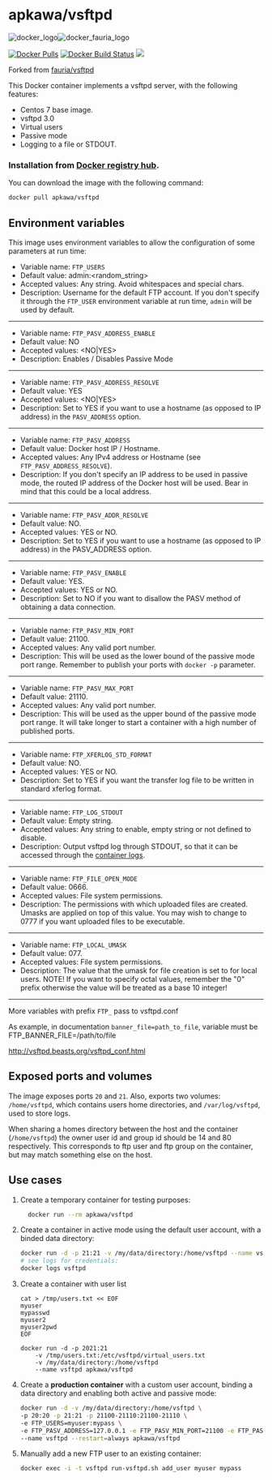 # apkawa/vsftpd

![docker_logo](https://raw.githubusercontent.com/apkawa/docker-vsftpd/master/docker_139x115.png)![docker_fauria_logo](https://raw.githubusercontent.com/apkawa/docker-vsftpd/master/docker_fauria_161x115.png)

[![Docker Pulls](https://img.shields.io/docker/pulls/apkawa/vsftpd.svg?style=plastic)](https://hub.docker.com/r/apkawa/vsftpd/)
[![Docker Build Status](https://img.shields.io/docker/build/apkawa/vsftpd.svg?style=plastic)](https://hub.docker.com/r/apkawa/vsftpd/builds/)
[![](https://images.microbadger.com/badges/image/apkawa/vsftpd.svg)](https://microbadger.com/images/apkawa/vsftpd "apkawa/vsftpd")

Forked from [fauria/vsftpd](https://github.com/fauria/docker-vsftpd)

This Docker container implements a vsftpd server, with the following features:

 * Centos 7 base image.
 * vsftpd 3.0
 * Virtual users
 * Passive mode
 * Logging to a file or STDOUT.

### Installation from [Docker registry hub](https://registry.hub.docker.com/u/apkawa/vsftpd/).

You can download the image with the following command:

```bash
docker pull apkawa/vsftpd
```

Environment variables
----

This image uses environment variables to allow the configuration of some parameters at run time:

* Variable name: `FTP_USERS`
* Default value: admin:<random_string>
* Accepted values: Any string. Avoid whitespaces and special chars.
* Description: Username for the default FTP account. If you don't specify it through the `FTP_USER` environment variable at run time, `admin` will be used by default.

----

* Variable name: `FTP_PASV_ADDRESS_ENABLE`
* Default value: NO
* Accepted values: <NO|YES>
* Description: Enables / Disables Passive Mode

----

* Variable name: `FTP_PASV_ADDRESS_RESOLVE`
* Default value: YES
* Accepted values: <NO|YES>
* Description: Set to YES if you want to use a hostname (as opposed to IP address) in the `PASV_ADDRESS` option.

----

* Variable name: `FTP_PASV_ADDRESS`
* Default value: Docker host IP / Hostname.
* Accepted values: Any IPv4 address or Hostname (see `FTP_PASV_ADDRESS_RESOLVE`).
* Description: If you don't specify an IP address to be used in passive mode, the routed IP address of the Docker host will be used. Bear in mind that this could be a local address.

----

* Variable name: `FTP_PASV_ADDR_RESOLVE`
* Default value: NO.
* Accepted values: YES or NO.
* Description: Set to YES if you want to use a hostname (as opposed to IP address) in the PASV_ADDRESS option.

----

* Variable name: `FTP_PASV_ENABLE`
* Default value: YES.
* Accepted values: YES or NO.
* Description: Set to NO if you want to disallow the PASV method of obtaining a data connection.

----

* Variable name: `FTP_PASV_MIN_PORT`
* Default value: 21100.
* Accepted values: Any valid port number.
* Description: This will be used as the lower bound of the passive mode port range. Remember to publish your ports with `docker -p` parameter.

----

* Variable name: `FTP_PASV_MAX_PORT`
* Default value: 21110.
* Accepted values: Any valid port number.
* Description: This will be used as the upper bound of the passive mode port range. It will take longer to start a container with a high number of published ports.

----

* Variable name: `FTP_XFERLOG_STD_FORMAT`
* Default value: NO.
* Accepted values: YES or NO.
* Description: Set to YES if you want the transfer log file to be written in standard xferlog format.

----

* Variable name: `FTP_LOG_STDOUT`
* Default value: Empty string.
* Accepted values: Any string to enable, empty string or not defined to disable.
* Description: Output vsftpd log through STDOUT, so that it can be accessed through the [container logs](https://docs.docker.com/engine/reference/commandline/container_logs).

----

* Variable name: `FTP_FILE_OPEN_MODE`
* Default value: 0666.
* Accepted values: File system permissions.
* Description: The permissions with which uploaded files are created. Umasks are applied on top of this value. You may wish to change to 0777 if you want uploaded files to be executable.

----

* Variable name: `FTP_LOCAL_UMASK`
* Default value: 077.
* Accepted values: File system permissions.
* Description: The value that the umask for file creation is set to for local users. NOTE! If you want to specify octal values, remember the "0" prefix otherwise the value will be treated as a base 10 integer!

----

More variables with prefix `FTP_` pass to vsftpd.conf

As example, in documentation `banner_file=path_to_file`, variable must be FTP_BANNER_FILE=/path/to/file

http://vsftpd.beasts.org/vsftpd_conf.html

Exposed ports and volumes
----

The image exposes ports `20` and `21`. Also, exports two volumes: `/home/vsftpd`, which contains users home directories, and `/var/log/vsftpd`, used to store logs.

When sharing a homes directory between the host and the container (`/home/vsftpd`) the owner user id and group id should be 14 and 80 respectively. This corresponds to ftp user and ftp group on the container, but may match something else on the host.

Use cases
----

1) Create a temporary container for testing purposes:

    ```bash
      docker run --rm apkawa/vsftpd
    ```

2) Create a container in active mode using the default user account, with a binded data directory:

    ```bash
    docker run -d -p 21:21 -v /my/data/directory:/home/vsftpd --name vsftpd apkawa/vsftpd
    # see logs for credentials:
    docker logs vsftpd
    ```
3) Create a container with user list
    ``` 
    cat > /tmp/users.txt << EOF
    myuser
    mypasswd
    myuser2
    myuser2pwd
    EOF

    docker run -d -p 2021:21 
        -v /tmp/users.txt:/etc/vsftpd/virtual_users.txt
        -v /my/data/directory:/home/vsftpd 
        --name vsftpd apkawa/vsftpd
    ```

4) Create a **production container** with a custom user account, binding a data directory and enabling both active and passive mode:

    ```bash
    docker run -d -v /my/data/directory:/home/vsftpd \
    -p 20:20 -p 21:21 -p 21100-21110:21100-21110 \
    -e FTP_USERS=myuser:mypass \
    -e FTP_PASV_ADDRESS=127.0.0.1 -e FTP_PASV_MIN_PORT=21100 -e FTP_PASV_MAX_PORT=21110 \
    --name vsftpd --restart=always apkawa/vsftpd
    ```

4) Manually add a new FTP user to an existing container:
    ```bash
    docker exec -i -t vsftpd run-vsftpd.sh add_user myuser mypass
    ```
  
